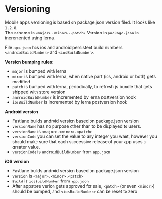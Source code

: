 # Versioning

Mobile apps versioning is based on package.json version filed. It looks like `1.2.8`.  
The scheme is `<major>.<minor>.<patch>`
Version in `package.json` is incremented using lerna.

File `app.json` has ios and android persistent build numbers `<androidBuildNumber>` and `<iosBuildNumber>`.

**Version bumping rules:**

- `major` is bumped with lerna
- `minor` is bumped with lerna, when native part (ios, android or both) gets modified
- `patch` is bumped with lerna, periodically, to refresh js bundle that gets shipped with store version
- `androidBuildNumber` is incremented by lerna postversion hook
- `iosBuildNumber` is incremented by lerna postversion hook

**Android version**

- Fastlane builds android version based on package.json version
- `versionName` has no purpose other than to be displayed to users.
- `versionName` is `<major>.<minor>.<patch>`
- `versionCode` you can set the value to any integer you want, however you should make sure that each successive release of your app uses a greater value.
- `versionCode` is `androidBuildNumber` from `app.json`

**iOS version**

- Fastlane builds android version based on package.json version
- `Version` is `<major>.<minor>.<patch>`
- `Build` is `iosBuildNumber` from `app.json`
- After appstore verion gets approved for sale, `<patch>` (or even `<minor>`) should be bumped, and `<iosBuildNumber>` can be reset to zero

